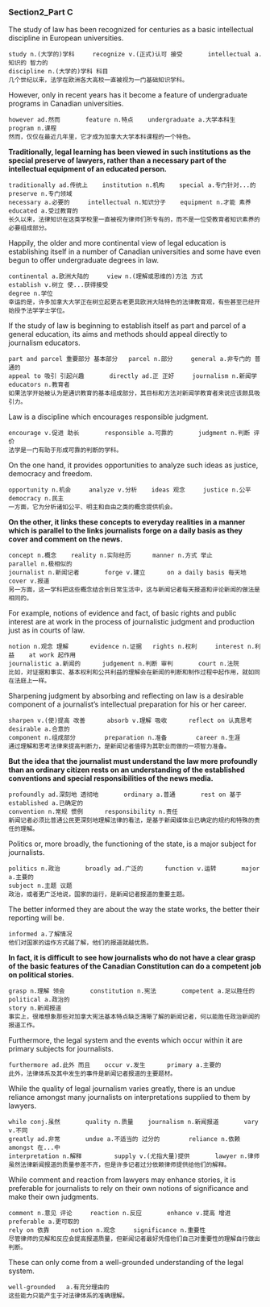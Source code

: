 ### Section2_Part C



The study of law has been recognized for centuries as a basic intellectual discipline in European universities. 

```
study n.(大学的)学科		recognize v.(正式)认可 接受		intellectual a.知识的 智力的
discipline n.(大学的)学科 科目
几个世纪以来，法学在欧洲各大高校一直被视为一门基础知识学科。
```



However, only in recent years has it become a feature of undergraduate programs in Canadian universities. 

```
however ad.然而		feature n.特点	undergraduate a.大学本科生		program n.课程
然而，仅仅在最近几年里，它才成为加拿大大学本科课程的一个特色。
```



**Traditionally, legal learning has been viewed in such institutions as the special preserve of lawyers, rather than a necessary part of the intellectual equipment of an educated person.** 

```
traditionally ad.传统上	institution n.机构	special a.专门针对...的	 preserve n.专门领域
necessary a.必要的		intellectual n.知识分子	   equipment n.才能 素养   educated a.受过教育的
长久以来，法律知识在这类学校里一直被视为律师们所专有的，而不是一位受教育者知识素养的必要组成部分。
```



Happily, the older and more continental view of legal education is establishing itself in a number of Canadian universities and some have even begun to offer undergraduate degrees in law.

```
continental a.欧洲大陆的		view n.(理解或思维的)方法 方式		establish v.树立 使...获得接受
degree n.学位
幸运的是，许多加拿大大学正在树立起更古老更具欧洲大陆特色的法律教育观，有些甚至已经开始授予法学学士学位。
```



If the study of law is beginning to establish itself as part and parcel of a general education, its aims and methods should appeal directly to journalism educators. 

```
part and parcel 重要部分 基本部分	parcel n.部分		general a.非专门的 普通的			  
appeal to 吸引 引起兴趣		directly ad.正 正好	 journalism n.新闻学   educators n.教育者
如果法学开始被认为是通识教育的基本组成部分，其目标和方法对新闻学教育者来说应该颇具吸引力。
```



Law is a discipline which encourages responsible judgment. 

```
encourage v.促进 助长 		responsible a.可靠的		judgment n.判断 评价
法学是一门有助于形成可靠的判断的学科。
```



On the one hand, it provides opportunities to analyze such ideas as justice, democracy and freedom. 

```
opportunity n.机会	 analyze v.分析    ideas 观念	  justice n.公平   	democracy n.民主
一方面，它为分析诸如公平、明主和自由之类的概念提供机会。
```



**On the other, it links these concepts to everyday realities in a manner which is parallel to the links journalists forge on a daily basis as they cover and comment on the news.** 

```
concept n.概念 	reality n.实际经历		manner n.方式 举止		parallel n.极相似的
journalist n.新闻记者		forge v.建立		on a daily basis 每天地	cover v.报道
另一方面，这一学科把这些概念结合到日常生活中，这与新闻记者每天报道和评论新闻的做法是相同的。
```



For example, notions of evidence and fact, of basic rights and public interest are at work in the process of journalistic judgment and production just as in courts of law. 

```
notion n.观念 理解		evidence n.证据	rights n.权利 	interest n.利益 	 at work 起作用
journalistic a.新闻的		judgement n.判断 审判		court n.法院
比如，对证据和事实、基本权利和公共利益的理解会在新闻的判断和制作过程中起作用，就如同在法庭上一样。
```



Sharpening judgment by absorbing and reflecting on law is a desirable component of a journalist’s intellectual preparation for his or her career.

```
sharpen v.(使)提高 改善		absorb v.理解 吸收	 	reflect on 认真思考		desirable a.合意的
component n.组成部分		preparation n.准备		career n.生涯
通过理解和思考法律来提高判断力，是新闻记者值得为其职业而做的一项智力准备。
```



**But the idea that the journalist must understand the law more profoundly than an ordinary citizen rests on an understanding of the established conventions and special responsibilities of the news media.** 

```
profoundly ad.深刻地 透彻地		ordinary a.普通 		rest on 基于	 established a.已确定的
convention n.常规 惯例		responsibility n.责任
新闻记者必须比普通公民更深刻地理解法律的看法，是基于新闻媒体业已确定的规约和特殊的责任的理解。
```



Politics or, more broadly, the functioning of the state, is a major subject for journalists. 

```
politics n.政治		broadly ad.广泛的		function v.运转		major a.主要的 
subject n.主题 议题	
政治，或者更广泛地说，国家的运行，是新闻记者报道的重要主题。
```



The better informed they are about the way the state works, the better their reporting will be. 

```
informed a.了解情况		
他们对国家的运作方式越了解，他们的报道就越优质。
```



**In fact, it is difficult to see how journalists who do not have a clear grasp of the basic features of the Canadian Constitution can do a competent job on political stories.**

```
grasp n.理解 领会		constitution n.宪法		competent a.足以胜任的 	political a.政治的
story n.新闻报道
事实上，很难想象那些对加拿大宪法基本特点缺乏清晰了解的新闻记者，何以能胜任政治新闻的报道工作。
```



Furthermore, the legal system and the events which occur within it are primary subjects for journalists. 

```
furthermore ad.此外 而且 	occur v.发生		primary a.主要的	
此外，法律体系及其中发生的事件是新闻记者报道的主要题材。
```



While the quality of legal journalism varies greatly, there is an undue reliance amongst many journalists on interpretations supplied to them by lawyers. 

```
while conj.虽然		quality n.质量	journalism n.新闻报道		vary v.不同 		
greatly ad.非常		undue a.不适当的 过分的		reliance n.依赖  	 	amongst 在...中
interpretation n.解释			supply v.(尤指大量)提供		lawyer n.律师
虽然法律新闻报道的质量参差不齐，但是许多记者过分依赖律师提供给他们的解释。
```



While comment and reaction from lawyers may enhance stories, it is preferable for journalists to rely on their own notions of significance and make their own judgments. 

```
comment n.意见 评论		reaction n.反应 		enhance v.提高 增进 	 preferable a.更可取的	
rely on 依靠 		notion n.观念		significance n.重要性
尽管律师的见解和反应会提高报道质量，但新闻记者最好凭借他们自己对重要性的理解自行做出判断。
```



These can only come from a well-grounded understanding of the legal system.

```
well-grounded	a.有充分理由的
这些能力只能产生于对法律体系的准确理解。
```






